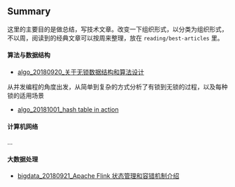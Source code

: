 
## Summary

这里的主要目的是做总结，写技术文章。改变一下组织形式，以分类为组织形式，不以周，阅读到的经典文章可以按周来整理，放在 `reading/best-articles` 里。

#### 算法与数据结构

- [algo_20180920_关于无锁数据结构和算法设计](algo/0005_lock-free-overview.md)

从并发编程的角度出发，从简单到复杂的方式分析了有锁到无锁的过程，以及每种锁的适用场景

- [algo_20181001_hash table in action](algo/0004_hash_table_in_action.md)

#### 计算机网络

...

#### 大数据处理

- [bigdata_20180921_Apache Flink 状态管理和容错机制介绍](https://github.com/shniu/notes/blob/master/techshare/2018w37/deepreading_apache-flink%E7%8A%B6%E6%80%81%E7%AE%A1%E7%90%86%E5%92%8C%E5%AE%B9%E9%94%99%E6%9C%BA%E5%88%B6.md)
